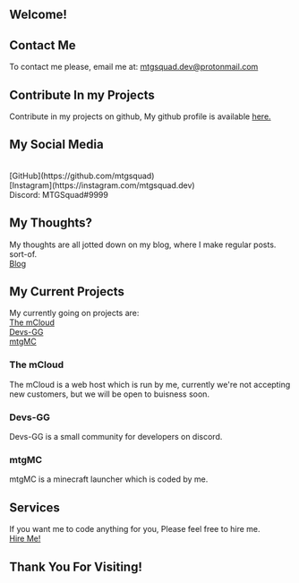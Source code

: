 ## Welcome!

## Contact Me
To contact me please, email me at: [mtgsquad.dev@protonmail.com](mailto:mtgsquad.dev@protonmail.com)

## Contribute In my Projects
Contribute in my projects on github, My github profile is available [here.](https://github.com/mtgsquad)

## My Social Media
<br>
[GitHub](https://github.com/mtgsquad)
<br>
[Instagram](https://instagram.com/mtgsquad.dev)
<br>
Discord: MTGSquad#9999

## My Thoughts?
My thoughts are all jotted down on my blog, where I make regular posts. sort-of.
<br>
[Blog](https://blog.mtgsquad-dev.com)

## My Current Projects
My currently going on projects are:
<br>
[The mCloud](https://the-mcloud.ml)
<br>
[Devs-GG](http://gg.gg/devsgg)
<br>
[mtgMC](http://mtgmc.mtgsquad-dev.com)

### The mCloud
The mCloud is a web host which is run by me, currently we're not accepting new customers, but we will be open to buisness soon.

### Devs-GG
Devs-GG is a small community for developers on discord.

### mtgMC
mtgMC is a minecraft launcher which is coded by me.

## Services
If you want me to code anything for you, Please feel free to hire me.
<br>
[Hire Me!](mailto:mtgsquad.dev@protonmail.com)

## Thank You For Visiting!
